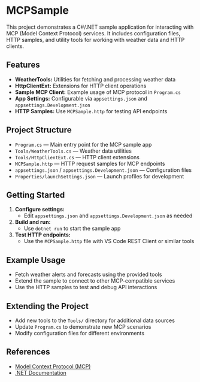 # MCPSample

This project demonstrates a C#/.NET sample application for interacting with MCP (Model Context Protocol) services. It includes configuration files, HTTP samples, and utility tools for working with weather data and HTTP clients.

## Features

- **WeatherTools:** Utilities for fetching and processing weather data
- **HttpClientExt:** Extensions for HTTP client operations
- **Sample MCP Client:** Example usage of MCP protocol in `Program.cs`
- **App Settings:** Configurable via `appsettings.json` and `appsettings.Development.json`
- **HTTP Samples:** Use `MCPSample.http` for testing API endpoints

## Project Structure

- `Program.cs` — Main entry point for the MCP sample app
- `Tools/WeatherTools.cs` — Weather data utilities
- `Tools/HttpClientExt.cs` — HTTP client extensions
- `MCPSample.http` — HTTP request samples for MCP endpoints
- `appsettings.json` / `appsettings.Development.json` — Configuration files
- `Properties/launchSettings.json` — Launch profiles for development

## Getting Started

1. **Configure settings:**
   - Edit `appsettings.json` and `appsettings.Development.json` as needed
2. **Build and run:**
   - Use `dotnet run` to start the sample app
3. **Test HTTP endpoints:**
   - Use the `MCPSample.http` file with VS Code REST Client or similar tools

## Example Usage

- Fetch weather alerts and forecasts using the provided tools
- Extend the sample to connect to other MCP-compatible services
- Use the HTTP samples to test and debug API interactions

## Extending the Project

- Add new tools to the `Tools/` directory for additional data sources
- Update `Program.cs` to demonstrate new MCP scenarios
- Modify configuration files for different environments

## References

- [Model Context Protocol (MCP)](https://github.com/microsoft/model-context-protocol)
- [.NET Documentation](https://learn.microsoft.com/en-us/dotnet/)



